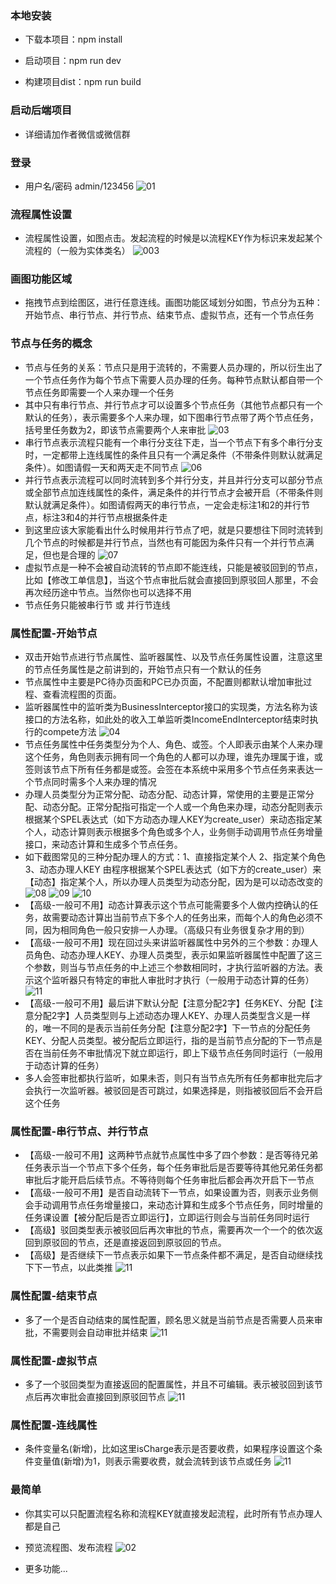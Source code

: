 ### 本地安装

* 下载本项目：npm install

* 启动项目：npm run dev

* 构建项目dist：npm run build

### 启动后端项目

- 详细请加作者微信或微信群

### 登录
- 用户名/密码 admin/123456
  ![01](/detail/001.png)

### 流程属性设置
- 流程属性设置，如图点击。发起流程的时候是以流程KEY作为标识来发起某个流程的（一般为实体类名）
  ![003](/chart/003.png)

### 画图功能区域
- 拖拽节点到绘图区，进行任意连线。画图功能区域划分如图，节点分为五种：开始节点、串行节点、并行节点、结束节点、虚拟节点，还有一个节点任务

### 节点与任务的概念
- 节点与任务的关系：节点只是用于流转的，不需要人员办理的，所以衍生出了一个节点任务作为每个节点下需要人员办理的任务。每种节点默认都自带一个节点任务即需要一个人来办理一个任务
- 其中只有串行节点、并行节点才可以设置多个节点任务（其他节点都只有一个默认的任务），表示需要多个人来办理，如下图串行节点带了两个节点任务，括号里任务数为2，即该节点需要两个人来审批
  ![03](/chart/03.png)
- 串行节点表示流程只能有一个串行分支往下走，当一个节点下有多个串行分支时，一定都带上连线属性的条件且只有一个满足条件（不带条件则默认就满足条件）。如图请假一天和两天走不同节点
  ![06](/chart/06.png)
- 并行节点表示流程可以同时流转到多个并行分支，并且并行分支可以部分节点或全部节点加连线属性的条件，满足条件的并行节点才会被开启（不带条件则默认就满足条件）。如图请假两天的串行节点，一定会走标注1和2的并行节点，标注3和4的并行节点根据条件走
- 到这里应该大家能看出什么时候用并行节点了吧，就是只要想往下同时流转到几个节点的时候都是并行节点，当然也有可能因为条件只有一个并行节点满足，但也是合理的
  ![07](/chart/07.png)
- 虚拟节点是一种不会被自动流转的节点即不能连线，只能是被驳回到的节点，比如【修改工单信息】，当这个节点审批后就会直接回到原驳回人那里，不会再次经历途中节点。当然你也可以选择不用
- 节点任务只能被串行节 或 并行节连线

### 属性配置-开始节点
- 双击开始节点进行节点属性、监听器属性、以及节点任务属性设置，注意这里的节点任务属性是之前讲到的，开始节点只有一个默认的任务
- 节点属性中主要是PC待办页面和PC已办页面，不配置则都默认增加审批过程、查看流程图的页面。
- 监听器属性中的监听类为BusinessInterceptor接口的实现类，方法名称为该接口的方法名称，如此处的收入工单监听类IncomeEndInterceptor结束时执行的compete方法
  ![04](/chart/04.png)
- 节点任务属性中任务类型分为个人、角色、或签。个人即表示由某个人来办理这个任务，角色则表示拥有同一个角色的人都可以办理，谁先办理属于谁，或签则该节点下所有任务都是或签。会签在本系统中采用多个节点任务来表达一个节点同时需多个人来办理的情况
- 办理人员类型分为正常分配、动态分配、动态计算，常使用的主要是正常分配、动态分配。正常分配指可指定一个人或一个角色来办理，动态分配则表示根据某个SPEL表达式（如下方动态办理人KEY为create_user）来动态指定某个人，动态计算则表示根据多个角色或多个人，业务侧手动调用节点任务增量接口，来动态计算和生成多个节点任务。
- 如下截图常见的三种分配办理人的方式：1、直接指定某个人 2、指定某个角色 3、动态办理人KEY 由程序根据某个SPEL表达式（如下方的create_user）来【动态】指定某个人，所以办理人员类型为动态分配，因为是可以动态改变的
  ![08](/chart/08.png)
  ![09](/chart/09.png)
  ![10](/chart/10.png)
- 【高级-一般可不用】动态计算表示这个节点可能需要多个人做内控确认的任务，故需要动态计算出当前节点下多个人的任务出来，而每个人的角色必须不同，因为相同角色一般只安排一人办理。（高级只有业务很复杂才用的到）
- 【高级-一般可不用】现在回过头来讲监听器属性中另外的三个参数：办理人员角色、动态办理人KEY、办理人员类型，表示如果监听器属性中配置了这三个参数，则当与节点任务的中上述三个参数相同时，才执行监听器的方法。表示这个监听器只有特定的审批人审批时才执行（一般用于动态计算的任务）
  ![11](/chart/11.png)
- 【高级-一般可不用】最后讲下默认分配【注意分配2字】任务KEY、分配【注意分配2字】人员类型则与上述动态办理人KEY、办理人员类型含义是一样的，唯一不同的是表示当前任务分配【注意分配2字】下一节点的分配任务KEY、分配人员类型。被分配后立即运行，指的是当前节点分配的下一节点是否在当前任务不审批情况下就立即运行，即上下级节点任务同时运行（一般用于动态计算的任务）
- 多人会签审批都执行监听，如果未否，则只有当节点先所有任务都审批完后才会执行一次监听器。被驳回是否可跳过，如果选择是，则指被驳回后不会开启这个任务
### 属性配置-串行节点、并行节点
- 【高级-一般可不用】这两种节点就节点属性中多了四个参数：是否等待兄弟任务表示当一个节点下多个任务，每个任务审批后是否要等待其他兄弟任务都审批后才能开启后续节点。不等待则每个任务审批后都会再次开启下一节点
- 【高级-一般可不用】是否自动流转下一节点，如果设置为否，则表示业务侧会手动调用节点任务增量接口，来动态计算和生成多个节点任务，同时增量的任务课设置【被分配后是否立即运行】，立即运行则会与当前任务同时运行
- 【高级】驳回类型表示被驳回后再次审批的节点，需要再次一个一个的依次返回到原驳回的节点，还是直接返回到原驳回的节点。
- 【高级】是否继续下一节点表示如果下一节点条件都不满足，是否自动继续找下下一节点，以此类推
  ![11](/chart/12.png)
### 属性配置-结束节点
- 多了一个是否自动结束的属性配置，顾名思义就是当前节点是否需要人员来审批，不需要则会自动审批并结束
  ![11](/chart/13.png)
### 属性配置-虚拟节点
- 多了一个驳回类型为直接返回的配置属性，并且不可编辑。表示被驳回到该节点后再次审批会直接回到原驳回节点
  ![11](/chart/14.png)
### 属性配置-连线属性
- 条件变量名(新增)，比如这里isCharge表示是否要收费，如果程序设置这个条件变量值(新增)为1，则表示需要收费，就会流转到该节点或任务
  ![11](/chart/15.png)
### 最简单
- 你其实可以只配置流程名称和流程KEY就直接发起流程，此时所有节点办理人都是自己

- 预览流程图、发布流程
  ![02](/detail/02.png)
- 更多功能...

